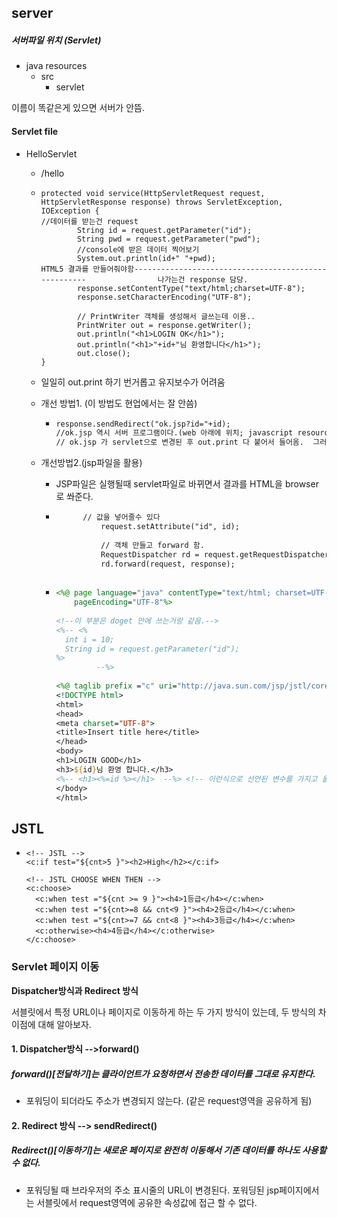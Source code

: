 ## **server**



##### 서버파일 위치 (Servlet)

- java resources
  - src
    - servlet



이름이 똑같은게 있으면 서버가 안뜸.



#### Servlet file

- HelloServlet

  - /hello

  - ```
    protected void service(HttpServletRequest request, HttpServletResponse response) throws ServletException, IOException {
    //데이터를 받는건 request
    		String id = request.getParameter("id");
    		String pwd = request.getParameter("pwd");
    		//console에 받은 데이터 찍어보기
    		System.out.println(id+" "+pwd);
    HTML5 결과를 만들어줘야함-----------------------------------------------------		         나가는건 response 담당.
    		response.setContentType("text/html;charset=UTF-8");
    		response.setCharacterEncoding("UTF-8");  
    		
    		// PrintWriter 객체를 생성해서 글쓰는데 이용..
    		PrintWriter out = response.getWriter();
    		out.println("<h1>LOGIN OK</h1>");
    		out.println("<h1>"+id+"님 환영합니다</h1>");
    		out.close();		
    }		
    ```

  - 일일히 out.print 하기 번거롭고 유지보수가 어려움

  - 개선 방법1.	(이 방법도 현업에서는 잘 안씀)

    - ```html
      response.sendRedirect("ok.jsp?id="+id); 
      //ok.jsp 역시 서버 프로그램이다.(web 아래에 위치; javascript resources안에 없음)
      // ok.jsp 가 servlet으로 변경된 후 out.print 다 붙어서 들어옴.  그러나 이방식도 잘 사용하지 않음.	
      ```

  - 개선방법2.(jsp파일을 활용)

    - JSP파일은 실행될때 servlet파일로 바뀌면서 결과를 HTML을 browser로 쏴준다.

    - ```html
      		// 값을 넣어줄수 있다
        		request.setAttribute("id", id);
        		
        		// 객체 만들고 forward 함.
        		RequestDispatcher rd = request.getRequestDispatcher("ok.jsp");
        		rd.forward(request, response);
        		
      ```

    - ```jsp
      <%@ page language="java" contentType="text/html; charset=UTF-8"
          pageEncoding="UTF-8"%>
       
      <!--이 부분은 doget 안에 쓰는거랑 같음.-->        
      <%-- <%
      	int i = 10;
      	String id = request.getParameter("id");
      %>        
               --%>
              
      <%@ taglib prefix ="c" uri="http://java.sun.com/jsp/jstl/core" %>         
      <!DOCTYPE html>
      <html>
      <head>
      <meta charset="UTF-8">
      <title>Insert title here</title>
      </head>
      <body>
      <h1>LOGIN GOOD</h1>
      <h3>${id}님 환영 합니다.</h3>
      <%-- <h1><%=id %></h1>  --%> <!-- 이런식으로 선언된 변수를 가지고 올 수 도 있음 그러나 이런식은 유지보수가 안되므로 항상 HTML은 순정유지 -->
      </body>
      </html>
      ```

## JSTL

- ```jstl
  <!-- JSTL -->
  <c:if test="${cnt>5 }"><h2>High</h2></c:if>
  
  <!-- JSTL CHOOSE WHEN THEN -->
  <c:choose>
  	<c:when test ="${cnt >= 9 }"><h4>1등급</h4></c:when>
  	<c:when test ="${cnt>=8 && cnt<9 }"><h4>2등급</h4></c:when>
  	<c:when test ="${cnt>=7 && cnt<8 }"><h4>3등급</h4></c:when>
  	<c:otherwise><h4>4등급</h4></c:otherwise>
  </c:choose>
  ```

  

### Servlet 페이지 이동

**Dispatcher방식과 Redirect 방식**

서블릿에서 특정 URL이나 페이지로 이동하게 하는 두 가지 방식이 있는데, 두 방식의 차이점에 대해 알아보자.



#### **1. Dispatcher방식 -->forward()**

##### forward()[전달하기]는 클라이언트가 요청하면서 전송한 데이터를 그대로 유지한다.

-   포워딩이 되더라도 주소가 변경되지 않는다. (같은 request영역을 공유하게 됨)



#### **2. Redirect 방식 --> sendRedirect()**

##### Redirect()[이동하기]는 새로운 페이지로 완전히 이동해서 기존 데이터를 하나도 사용할 수 없다.

-   포워딩될 때 브라우저의 주소 표시줄의 URL이 변경된다. 포워딩된 jsp페이지에서는 서블릿에서 request영역에 공유한 속성값에 접근 할 수 없다.

  







```javascript

```